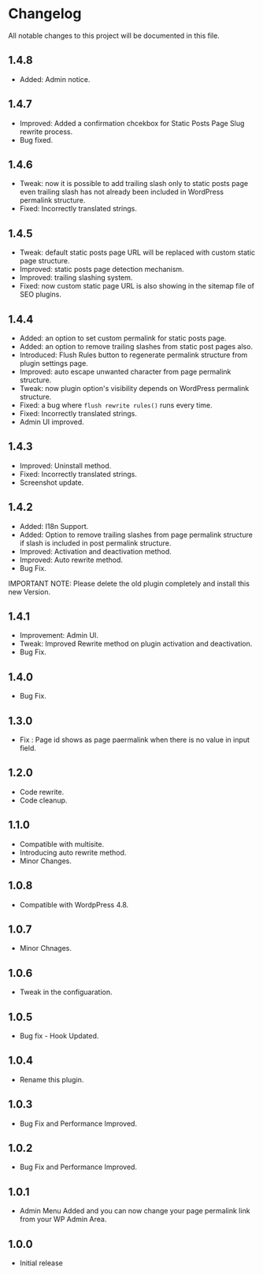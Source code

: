 # Changelog
All notable changes to this project will be documented in this file.

## 1.4.8

* Added: Admin notice.

## 1.4.7

* Improved: Added a confirmation chcekbox for Static Posts Page Slug rewrite process.
* Bug fixed.

## 1.4.6

* Tweak: now it is possible to add trailing slash only to static posts page even trailing slash has not already been included in WordPress permalink structure.
* Fixed: Incorrectly translated strings.

## 1.4.5

* Tweak: default static posts page URL will be replaced with custom static page structure.
* Improved: static posts page detection mechanism.
* Improved: trailing slashing system.
* Fixed: now custom static page URL is also showing in the sitemap file of SEO plugins.

## 1.4.4

* Added: an option to set custom permalink for static posts page.
* Added: an option to remove trailing slashes from static post pages also.
* Introduced: Flush Rules button to regenerate permalink structure from plugin settings page.
* Improved: auto escape unwanted character from page permalink structure.
* Tweak: now plugin option's visibility depends on WordPress permalink structure.
* Fixed: a bug where `flush rewrite rules()` runs every time.
* Fixed: Incorrectly translated strings.
* Admin UI improved.

## 1.4.3

* Improved: Uninstall method.
* Fixed: Incorrectly translated strings.
* Screenshot update.

## 1.4.2

* Added: I18n Support.
* Added: Option to remove trailing slashes from page permalink structure if slash is included in post permalink structure.
* Improved: Activation and deactivation method.
* Improved: Auto rewrite method.
* Bug Fix.

IMPORTANT NOTE: Please delete the old plugin completely and install this new Version.

## 1.4.1

* Improvement: Admin UI.
* Tweak: Improved Rewrite method on plugin activation and deactivation.
* Bug Fix.

## 1.4.0
* Bug Fix.

## 1.3.0
* Fix : Page id shows as page paermalink when there is no value in input field.

## 1.2.0
* Code rewrite.
* Code cleanup.

## 1.1.0
* Compatible with multisite.
* Introducing auto rewrite method.
* Minor Changes.

## 1.0.8
* Compatible with WordpPress 4.8.

## 1.0.7
* Minor Chnages.

## 1.0.6
* Tweak in the configuaration.

## 1.0.5
* Bug fix - Hook Updated.

## 1.0.4
* Rename this plugin.

## 1.0.3
* Bug Fix and Performance Improved.

## 1.0.2
* Bug Fix and Performance Improved.

## 1.0.1
* Admin Menu Added and you can now change your page permalink link from your WP Admin Area.

## 1.0.0
* Initial release
